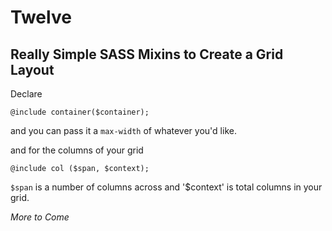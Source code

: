 Twelve
======

## Really Simple SASS Mixins to Create a Grid Layout

Declare

```
@include container($container);
```

and you can pass it a `max-width` of whatever you'd like.

and for the columns of your grid

```
@include col ($span, $context);
```

`$span` is a number of columns across and '$context' is total columns in your grid.

*More to Come*
